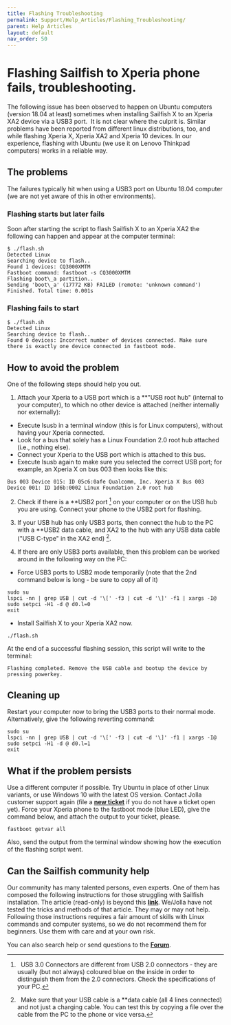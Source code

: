 ```yaml
---
title: Flashing Troubleshooting
permalink: Support/Help_Articles/Flashing_Troubleshooting/
parent: Help Articles
layout: default
nav_order: 50
---
```


# Flashing Sailfish to Xperia phone fails, troubleshooting.

The following issue has been observed to happen on Ubuntu computers (version 18.04 at least) sometimes when installing Sailfish X to an Xperia XA2 device via a USB3 port.  It is not clear where the culprit is.
Similar problems have been reported from different linux distributions, too, and while flashing Xperia X, Xperia XA2 and Xperia 10 devices.
In our experience, flashing with Ubuntu (we use it on Lenovo Thinkpad computers) works in a reliable way. 

## The problems 

The failures typically hit when using a USB3 port on Ubuntu 18.04 computer (we are not yet aware of this in other environments).

### Flashing starts but later fails

Soon after starting the script to flash Sailfish X to an Xperia XA2 the following can happen and appear at the computer terminal:
```
$ ./flash.sh
Detected Linux
Searching device to flash..
Found 1 devices: CQ3000XMTM
Fastboot command: fastboot -s CQ3000XMTM
Flashing boot\_a partition..
Sending 'boot\_a' (17772 KB) FAILED (remote: 'unknown command')
Finished. Total time: 0.001s
```

### Flashing fails to start
```
$ ./flash.sh
Detected Linux
Searching device to flash..
Found 0 devices: Incorrect number of devices connected. Make sure there is exactly one device connected in fastboot mode.
```

## How to avoid the problem

One of the following steps should help you out. 

1) Attach your Xperia to a USB port which is a **"USB root hub" (internal to your computer), to which no other device is attached (neither internally nor externally):
* Execute lsusb in a terminal window (this is for Linux computers), without having your Xperia connected.
* Look for a bus that solely has a Linux Foundation 2.0 root hub attached (i.e., nothing else).
* Connect your Xperia to the USB port which is attached to this bus.
* Execute lsusb again to make sure you selected the correct USB port; for example, an Xperia X on bus 003 then looks like this:
```
Bus 003 Device 015: ID 05c6:0afe Qualcomm, Inc. Xperia X Bus 003 Device 001: ID 1d6b:0002 Linux Foundation 2.0 root hub
```

2) Check if there is a **USB2 port [^1] on your computer or on the USB hub you are using. Connect your phone to the USB2 port for flashing.

3) If your USB hub has only USB3 ports, then connect the hub to the PC with a **USB2 data cable, and XA2 to the hub with any USB data cable ("USB C-type" in the XA2 end) [^2].

4) If there are only USB3 ports available, then this problem can be worked around in the following way on the PC: 
* Force USB3 ports to USB2 mode temporarily (note that the 2nd command below is long - be sure to copy all of it)
```
sudo su
lspci -nn | grep USB | cut -d '\[' -f3 | cut -d '\]' -f1 | xargs -I@ sudo setpci -H1 -d @ d0.l=0
exit
```
* Install Sailfish X to your Xperia XA2 now.
```
./flash.sh
```
At the end of a successful flashing session, this script will write to the terminal:
```
Flashing completed. Remove the USB cable and bootup the device by pressing powerkey. 
```

## Cleaning up

Restart your computer now to bring the USB3 ports to their normal mode. Alternatively, give the following reverting command:
```
sudo su
lspci -nn | grep USB | cut -d '\[' -f3 | cut -d '\]' -f1 | xargs -I@ sudo setpci -H1 -d @ d0.l=1
exit 
```

## What if the problem persists

Use a different computer if possible. Try Ubuntu in place of other Linux variants, or use Windows 10 with the latest OS version. 
Contact Jolla customer support again (file a **[new ticket](https://jolla.zendesk.com/hc/en-us/requests/new)** if you do not have a ticket open yet). Force your Xperia phone to the fastboot mode (blue LED), give the command below, and attach the output to your ticket, please.
```
fastboot getvar all
```
Also, send the output from the terminal window showing how the execution of the flashing script went. 

## Can the Sailfish community help

Our community has many talented persons, even experts. One of them has composed the following instructions for those struggling with Sailfish installation. 
The article (read-only) is beyond this **[link](https://gitlab.com/Olf0/sailfishX#guide-installing-sailfishx-on-xperias)**.
We/Jolla have not tested the tricks and methods of that article. They may or may not help. Following those instructions requires a fair amount of skills with Linux commands and computer systems, so we do not recommend them for beginners. Use them with care and at your own risk.

You can also search help or send questions to the **[Forum](https://forum.sailfishos.org/)**.

[^1]:  USB 3.0 Connectors are different from USB 2.0 connectors - they are usually (but not always) coloured blue on the inside in order to distinguish them from the 2.0 connectors. Check the specifications of your PC.

[^2]:  Make sure that your USB cable is a **data cable (all 4 lines connected) and not just a charging cable. You can test this by copying a file over the cable from the PC to the phone or vice versa.
